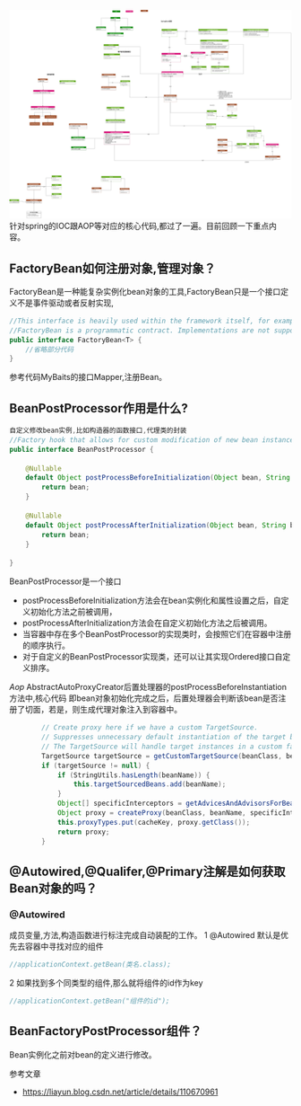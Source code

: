![总结](_assets/total.png)
针对spring的IOC跟AOP等对应的核心代码,都过了一遍。目前回顾一下重点内容。

## FactoryBean如何注册对象,管理对象？
FactoryBean是一种能复杂实例化bean对象的工具,FactoryBean只是一个接口定义不是事件驱动或者反射实现,
```java
//This interface is heavily used within the framework itself, for example for the AOP org.springframework.aop.framework.ProxyFactoryBean or the org.springframework.jndi.JndiObjectFactoryBean. It can be used for custom components as well; however, this is only common for infrastructure code.
//FactoryBean is a programmatic contract. Implementations are not supposed to rely on annotation-driven injection or other reflective facilities. getObjectType() getObject() invocations may arrive early in the bootstrap process, even ahead of any post-processor setup. If you need access to other beans, implement BeanFactoryAware and obtain them programmatically.
public interface FactoryBean<T> {
    //省略部分代码
}
```
参考代码MyBaits的接口Mapper,注册Bean。
## BeanPostProcessor作用是什么?
```java
自定义修改bean实例,比如构造器的函数接口,代理类的封装
//Factory hook that allows for custom modification of new bean instances — for example, checking for marker interfaces or wrapping beans with proxies.
public interface BeanPostProcessor {
    
	@Nullable
	default Object postProcessBeforeInitialization(Object bean, String beanName) throws BeansException {
		return bean;
	}
	
	@Nullable
	default Object postProcessAfterInitialization(Object bean, String beanName) throws BeansException {
		return bean;
	}

}
```
BeanPostProcessor是一个接口
- postProcessBeforeInitialization方法会在bean实例化和属性设置之后，自定义初始化方法之前被调用，
- postProcessAfterInitialization方法会在自定义初始化方法之后被调用。
- 当容器中存在多个BeanPostProcessor的实现类时，会按照它们在容器中注册的顺序执行。
- 对于自定义的BeanPostProcessor实现类，还可以让其实现Ordered接口自定义排序。

*Aop*
AbstractAutoProxyCreator后置处理器的postProcessBeforeInstantiation方法中,核心代码
即bean对象初始化完成之后，后置处理器会判断该bean是否注册了切面，若是，则生成代理对象注入到容器中。
```java
        // Create proxy here if we have a custom TargetSource.
		// Suppresses unnecessary default instantiation of the target bean:
		// The TargetSource will handle target instances in a custom fashion.
		TargetSource targetSource = getCustomTargetSource(beanClass, beanName);
		if (targetSource != null) {
			if (StringUtils.hasLength(beanName)) {
				this.targetSourcedBeans.add(beanName);
			}
			Object[] specificInterceptors = getAdvicesAndAdvisorsForBean(beanClass, beanName, targetSource);
			Object proxy = createProxy(beanClass, beanName, specificInterceptors, targetSource);
			this.proxyTypes.put(cacheKey, proxy.getClass());
			return proxy;
		}
```
## @Autowired,@Qualifer,@Primary注解是如何获取Bean对象的吗？

### @Autowired
成员变量,方法,构造函数进行标注完成自动装配的工作。
1 @Autowired 默认是优先去容器中寻找对应的组件
```java
//applicationContext.getBean(类名.class);
```
2 如果找到多个同类型的组件,那么就将组件的id作为key
```java
//applicationContext.getBean("组件的id");
```

## BeanFactoryPostProcessor组件？
Bean实例化之前对bean的定义进行修改。

参考文章
- https://liayun.blog.csdn.net/article/details/110670961